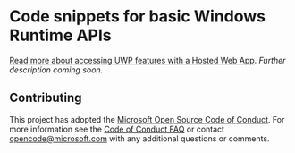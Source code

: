 # Code snippets for basic Windows Runtime APIs
[Read more about accessing UWP features with a Hosted Web App](https://docs.microsoft.com/en-us/windows/uwp/porting/hwa-access-features). 
*Further description coming soon.*

## Contributing

This project has adopted the [Microsoft Open Source Code of Conduct](https://opensource.microsoft.com/codeofconduct/). For more information see the [Code of Conduct FAQ](https://opensource.microsoft.com/codeofconduct/faq/) or contact [opencode@microsoft.com](mailto:opencode@microsoft.com) with any additional questions or comments.
